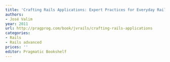 ```yaml
---
title: 'Crafting Rails Applications: Expert Practices for Everyday Rails Development'
authors:
- José Valim
year: 2011
url: http://pragprog.com/book/jvrails/crafting-rails-applications
categories:
- Rails
- Rails advanced
prices: ''
editor: Pragmatic Bookshelf
---
```

